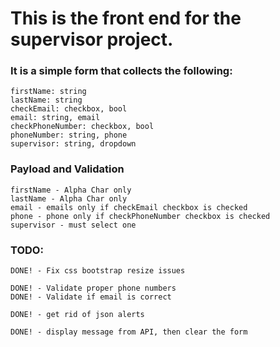 # This is the front end for the supervisor project.

### It is a simple form that collects the following:
	
	firstName: string
	lastName: string
	checkEmail: checkbox, bool
	email: string, email
	checkPhoneNumber: checkbox, bool
	phoneNumber: string, phone
	supervisor: string, dropdown

### Payload and Validation

	firstName - Alpha Char only
	lastName - Alpha Char only
	email - emails only if checkEmail checkbox is checked
	phone - phone only if checkPhoneNumber checkbox is checked
	supervisor - must select one

### TODO:
	
	DONE! - Fix css bootstrap resize issues

	DONE! - Validate proper phone numbers
	DONE! - Validate if email is correct

	DONE! - get rid of json alerts

	DONE! - display message from API, then clear the form